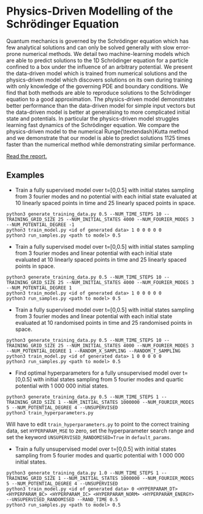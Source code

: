 # Physics-Driven Modelling of the Schrödinger Equation

Quantum mechanics is governed by the Schrödinger equation which has few analytical solutions and can only be solved generally with slow error-prone numerical methods. We detail two machine-learning models which are able to predict solutions to the 1D Schrödinger equation for a particle confined to a box under the influence of an arbitrary potential. We present the data-driven model which is trained from numerical solutions and the physics-driven model which discovers solutions on its own during training with only knowledge of the governing PDE and boundary conditions. We find that both methods are able to reproduce solutions to the Schrödinger equation to a good approximation. The physics-driven model demonstrates better performance than the data-driven model for simple input vectors but the data-driven model is better at generalising to more complicated initial state and potentials. In particular the physics-driven model struggles learning fast dynamics of the Schrödinger equation. We compare the physics-driven model to the numerical Runge{\textendash}Kutta method and we demonstrate that our model is able to predict solutions 1125 times faster than the numerical method while demonstrating similar performance.

[Read the report.](bentley_schrod_report_public.pdf)

## Examples
- Train a fully supervised model over t=\[0,0.5\] with initial states sampling from 3 fourier modes and no potential with each initial state evaluated at 10 linearly spaced points in time and 25 linearly spaced points in space.
```
python3 generate_training_data.py 0.5 --NUM_TIME_STEPS 10 --TRAINING_GRID_SIZE 25 --NUM_INITIAL_STATES 4000 --NUM_FOURIER_MODES 3 --NUM_POTENTIAL_DEGREE -1
python3 train_model.py <id of generated data> 1 0 0 0 0 0
python3 run_samples.py <path to model> 0.5
```

- Train a fully supervised model over t=\[0,0.5\] with initial states sampling from 3 fourier modes and linear potential with each initial state evaluated at 10 linearly spaced points in time and 25 linearly spaced points in space.
```
python3 generate_training_data.py 0.5 --NUM_TIME_STEPS 10 --TRAINING_GRID_SIZE 25 --NUM_INITIAL_STATES 4000 --NUM_FOURIER_MODES 3 --NUM_POTENTIAL_DEGREE 1
python3 train_model.py <id of generated data> 1 0 0 0 0 0
python3 run_samples.py <path to model> 0.5
```

- Train a fully supervised model over t=\[0,0.5\] with initial states sampling from 3 fourier modes and linear potential with each initial state evaluated at 10 randomised points in time and 25 randomised points in space.
```
python3 generate_training_data.py 0.5 --NUM_TIME_STEPS 10 --TRAINING_GRID_SIZE 25 --NUM_INITIAL_STATES 4000 --NUM_FOURIER_MODES 3 --NUM_POTENTIAL_DEGREE 1 --RANDOM_X_SAMPLING --RANDOM_T_SAMPLING
python3 train_model.py <id of generated data> 1 0 0 0 0 0
python3 run_samples.py <path to model> 0.5
```

- Find optimal hyperparameters for a fully unsupervised model over t=\[0,0.5\] with initial states sampling from 5 fourier modes and quartic potential with 1 000 000 initial states.
```
python3 generate_training_data.py 0.5 --NUM_TIME_STEPS 1 --TRAINING_GRID_SIZE 1 --NUM_INITIAL_STATES 1000000 --NUM_FOURIER_MODES 5 --NUM_POTENTIAL_DEGREE 4 --UNSUPERVISED
python3 train_hyperparameters.py
```
Will have to edit `train_hyperparameters.py` to point to the correct training data, set `HYPERPARAM_MSE` to zero, set the hyperparameter search range and set the keyword `UNSUPERVISED_RANDOMISED=True` in `default_params`.


- Train a fully unsupervised model over t=\[0,0.5\] with initial states sampling from 5 fourier modes and quartic potential with 1 000 000 initial states.
```
python3 generate_training_data.py 1.0 --NUM_TIME_STEPS 1 --TRAINING_GRID_SIZE 1 --NUM_INITIAL_STATES 1000000 --NUM_FOURIER_MODES 5 --NUM_POTENTIAL_DEGREE 4 --UNSUPERVISED
python3 train_model.py <id of generated data> 0 <HYPERPARAM_DT> <HYPERPARAM_BC> <HYPERPARAM_IC> <HYPERPARAM_NORM> <HYPERPARAM_ENERGY> --UNSUPERVISED_RANDOMISED --RAND_TIME 0.5 
python3 run_samples.py <path to model> 0.5
```